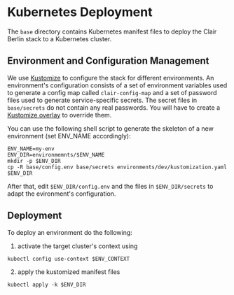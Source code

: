 # Kubernetes Deployment

The `base` directory contains Kubernetes manifest files to deploy the Clair Berlin stack to a Kubernetes cluster.

## Environment and Configuration Management

We use [Kustomize](https://kustomize.io/) to configure the stack for different environments. An environment's configuration consists of a set of environment variables used to generate a config map called `clair-config-map` and a set of password files used to generate service-specific secrets. The secret files in `base/secrets` do not contain any real passwords. You will have to create a [Kustomize overlay](https://kubernetes.io/docs/tasks/manage-kubernetes-objects/kustomization/#bases-and-overlays) to override them.

You can use the following shell script to generate the skeleton of a new environment (set ENV_NAME accordingly):

```shell
ENV_NAME=my-env
ENV_DIR=environmemnts/$ENV_NAME
mkdir -p $ENV_DIR
cp -R base/config.env base/secrets environments/dev/kustomization.yaml $ENV_DIR
```

After that, edit `$ENV_DIR/config.env` and the files in `$ENV_DIR/secrets` to adapt the evironment's configuration.

## Deployment

To deploy an environment do the following:

1) activate the target cluster's context using

```shell
kubectl config use-context $ENV_CONTEXT
```

2) apply the kustomized manifest files

```shell
kubectl apply -k $ENV_DIR
```
